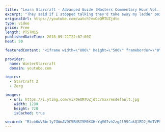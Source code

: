 ```yaml
---
title: "Learn Starcraft - Advanced Guide (Masters Commentary Hour Vol. 1)"
excerpt: "They said if I stopped talking they'd take away my ladder points. Next one I upload will have more terran/toss blame RNGesus."
originalUrl: https://youtube.com/watch?v=OeQMTUZjdtc
type: video
price: Free
length: PT57M1S
publishedDateTime: 2018-09-21T22:07:00Z
heat: 50

featuredContent: "<iframe width=\"800\" height=\"500\" frameborder=\"0\" src=\"https://www.youtube.com/embed/OeQMTUZjdtc\" allow=\"accelerometer; autoplay; encrypted-media; gyroscope; picture-in-picture\" allowfullscreen></iframe>"

provider:
  name: WinterStarcraft
  domain: youtube.com

topics:
  - StarCraft 2
  - Zerg

images:
  - url: https://i.ytimg.com/vi/OeQMTUZjdtc/maxresdefault.jpg
    width: 1280
    height: 720
    isCached: true

secured: "Rlob6wV6br1y7GWnAV9C5RNSI5M0XXHrYqV07vh2zgJl99CakQ1ED2jVdTVPS+X/MY6eWNhFzCdx+PQ0odP70lmQXYk3ZqCr1ahTZ9jjbmF8NqNqSD/51BG2y0Xwh90SgLzhy3bfoBKByN61Z/WlkBYT8gGB/ocQhC2YXbUhrNsXH5HeSB3wz2l2Kwfj+6QvJS2a6ihcSFwBZpDSViC28TjLjjMAysCZP2+CE1AdQP63lot/boEnHQAXda/vKdMae5M7vfdw6sgATQExhQ1kfqZT8SC+eTHSOJH6mqdEQOMvgy36wrJQUaNIjtcCpSkIXzBCV2BCy0LKKgmZ8qCo8rIqOaro/EEmRkPuAaq8NVcn84OnqQHyDwlV4ohXiS+NDg8pB94iKFJcwt3MJQ3FMnggo3TpLnRQ+K29UkL2res=;Vg4ifGosw5TBr9rMm0PkxQ=="
---
```


